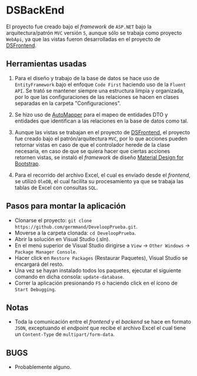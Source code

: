 # DSBackEnd

El proyecto fue creado bajo el _framework_ de `ASP.NET`  bajo la arquitectura/patrón `MVC` versión `5`, aunque sólo se trabaja como proyecto `WebApi`, ya que las vistas fueron desarrolladas en el proyecto de [DSFrontend](https://github.com/germmand/DeveloopPruebaFrontEnd).

## Herramientas usadas

1. Para el diseño y trabajo de la base de datos se hace uso de `EntityFramework` bajo el enfoque `Code First` haciendo uso de la `Fluent API`.
Se trató se mantener siempre una estructura limpia y organizada, por lo que las configuraciones de las relaciones se hacen en clases separadas en la carpeta "Configuraciones".

2. Se hizo uso de [AutoMapper](https://automapper.org/) para el mapeo de entidades DTO y entidades que identifican a las relaciones en la base de datos como tal.

3. Aunque las vistas se trabajan en el proyecto de [DSFrontend](https://github.com/germmand/DeveloopPruebaFrontEnd), el proyecto fue creado bajo el patrón/arquitectura `MVC`, por lo que acciones pueden retornar vistas en caso de que el controlador herede de la clase necesaria, en caso de que se quiera hacer que ciertas acciones retornen vistas, se instaló el _framework_ de diseño [Material Design for Bootstrap](https://mdbootstrap.com/). 

4. Para el recorrido del archivo Excel, el cual es envíado desde el _frontend_, se utilizó `OleDB`, el cual facilita su procesamiento ya que se trabaja las tablas de Excel con consultas `SQL`.

## Pasos para montar la aplicación

* Clonarse el proyecto: `git clone https://github.com/germmand/DeveloopPrueba.git`.
* Moverse a la carpeta clonada: `cd DeveloopPrueba`.
* Abrir la solución en Visual Studio (.sln).
* En el menú superior de Visual Studio dirigirse a `View` -> `Other Windows` -> `Package Manager Console`. 
* Hacer click en `Restore Packages` (Restaurar Paquetes), Visual Studio se encargará del resto.
* Una vez se hayan instalado todos los paquetes, ejecutar el siguiente comando en dicha consola: `update-database`.
* Correr la aplicación presionando `F5` o haciendo click en el ícono de `Start Debugging`.

## Notas
* Toda la comunicación entre el _frontend_ y el _backend_ se hace en formato `JSON`, exceptuando el _endpoint_ que recibe el archivo Excel el cual tiene un `Content-Type` de `multipart/form-data`.

## BUGS
* Probablemente alguno. 
